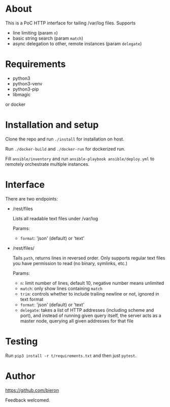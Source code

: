 About
=====

This is a PoC HTTP interface for tailing /var/log files. Supports
- line limiting (param `n`)
- basic string search (param `match`)
- async delegation to other, remote instances (param `delegate`)


Requirements
============

- python3
- python3-venv
- python3-pip
- libmagic

or docker


Installation and setup
======================

Clone the repo and run `./install` for installation on host.

Run `./docker-build` and `./docker-run` for dockerized run.

Fill `ansible/inventory` and run `ansible-playbook ansible/deploy.yml` to
remotely orchestrate multiple instances.


Interface
=========

There are two endpoints:

- /rest/files

    Lists all readable text files under /var/log

    Params:
    - `format`: 'json' (default) or 'text'

- /rest/files/<path>

    Tails `path`, returns lines in reversed order. Only supports regular text
    files you have permission to read (no binary, symlinks, etc.)

    Params:
    - `n`: limit number of lines, default 10, negative number means unlimited
    - `match`: only show lines containing `match`
    - `trim`: controls whether to include trailing newline or not, ignored in
    text format
    - `format`: 'json' (default) or 'text'
    - `delegate`: takes a list of HTTP addresses (including scheme and port),
    and instead of running given query itself, the server acts as a master node,
    querying all given addresses for that file


Testing
=======

Run `pip3 install -r t/requirements.txt` and then just `pytest`.


Author
======

https://github.com/bieron

Feedback welcomed.
